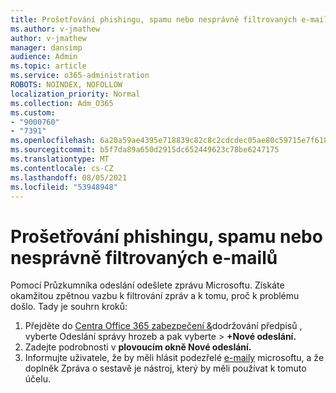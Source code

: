```yaml
---
title: Prošetřování phishingu, spamu nebo nesprávně filtrovaných e-mailů
ms.author: v-jmathew
author: v-jmathew
manager: dansimp
audience: Admin
ms.topic: article
ms.service: o365-administration
ROBOTS: NOINDEX, NOFOLLOW
localization_priority: Normal
ms.collection: Adm_O365
ms.custom:
- "9000760"
- "7391"
ms.openlocfilehash: 6a20a59ae4395e718839c82c8c2cdcdec05ae80c59715e7f618e75b9d5428b64
ms.sourcegitcommit: b5f7da89a650d2915dc652449623c78be6247175
ms.translationtype: MT
ms.contentlocale: cs-CZ
ms.lasthandoff: 08/05/2021
ms.locfileid: "53948948"
---
```

# <a name="investigate-phishing-spam-or-incorrectly-filtered-email"></a>Prošetřování phishingu, spamu nebo nesprávně filtrovaných e-mailů

Pomocí Průzkumníka odeslání odešlete zprávu Microsoftu. Získáte okamžitou zpětnou vazbu k filtrování zpráv a k tomu, proč k problému došlo. Tady je souhrn kroků:

1. Přejděte do [Centra Office 365 zabezpečení &](https://go.microsoft.com/fwlink/p/?linkid=2077143)dodržování předpisů , vyberte Odeslání správy hrozeb a pak vyberte   >   **+Nové odeslání.**
2. Zadejte podrobnosti v **plovoucím okně Nové odeslání.**
3. Informujte uživatele, že by měli hlásit podezřelé [e-maily](https://go.microsoft.com/fwlink/?linkid=2092385) microsoftu, a že doplněk Zpráva o sestavě je nástroj, který by měli používat k tomuto účelu.
